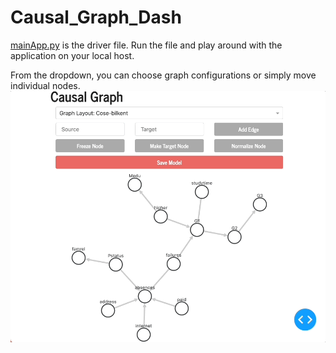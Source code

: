 # Causal_Graph_Dash
[mainApp.py](mainApp.py) is the driver file. Run the file and play around with the application on your local host.

From the dropdown, you can choose graph configurations or simply move individual nodes.
![](gifs/causalGif_1.gif)
